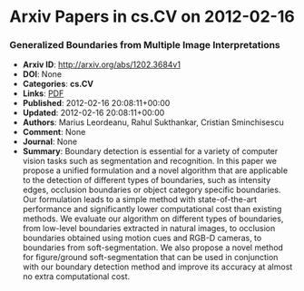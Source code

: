 # Arxiv Papers in cs.CV on 2012-02-16
### Generalized Boundaries from Multiple Image Interpretations
- **Arxiv ID**: http://arxiv.org/abs/1202.3684v1
- **DOI**: None
- **Categories**: **cs.CV**
- **Links**: [PDF](http://arxiv.org/pdf/1202.3684v1)
- **Published**: 2012-02-16 20:08:11+00:00
- **Updated**: 2012-02-16 20:08:11+00:00
- **Authors**: Marius Leordeanu, Rahul Sukthankar, Cristian Sminchisescu
- **Comment**: None
- **Journal**: None
- **Summary**: Boundary detection is essential for a variety of computer vision tasks such as segmentation and recognition. In this paper we propose a unified formulation and a novel algorithm that are applicable to the detection of different types of boundaries, such as intensity edges, occlusion boundaries or object category specific boundaries. Our formulation leads to a simple method with state-of-the-art performance and significantly lower computational cost than existing methods. We evaluate our algorithm on different types of boundaries, from low-level boundaries extracted in natural images, to occlusion boundaries obtained using motion cues and RGB-D cameras, to boundaries from soft-segmentation. We also propose a novel method for figure/ground soft-segmentation that can be used in conjunction with our boundary detection method and improve its accuracy at almost no extra computational cost.



